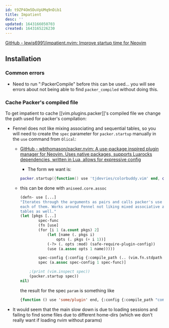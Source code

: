 ```yaml
---
id: t9ZP4Om5DuVpUMq9nDib1
title: Impatient
desc: ''
updated: 1643166050703
created: 1643165226230
---
```


[GitHub - lewis6991/impatient.nvim: Improve startup time for Neovim](https://github.com/lewis6991/impatient.nvim)


## Installation

### Common errors

- Need to run ":PackerCompile" before  this can be used... you will see errors about not being able to find `packer_compiled` without doing this.

### Cache Packer's compiled file

To get impatient to cache [[vim.plugins.packer]]'s compiled file we change the path used for packer's compilation:

- Fennel does not like mixing associating and sequential tables, so you will need to create the `spec` parameter for `packer.startup` manually in the `use` command from `Olical`:
  - [GitHub - wbthomason/packer.nvim: A use-package inspired plugin manager for Neovim. Uses native packages, supports Luarocks dependencies, written in Lua, allows for expressive config](https://github.com/wbthomason/packer.nvim#the-startup-function)
    - The form we want is:

    ```lua
    packer.startup({function() use 'tjdevries/colorbuddy.vim' end, config = { ... }})
    ```

  - this can be done with `aniseed.core.assoc`

    ```lisp
    (defn- use [...]
    "Iterates through the arguments as pairs and calls packer's use function for
    each of them. Works around Fennel not liking mixed associative and sequential
    tables as well."
    (let [pkgs [...]
            spec-func
            (fn [use]
            (for [i 1 (a.count pkgs) 2]
                (let [name (. pkgs i)
                    opts (. pkgs (+ i 1))]
                (-?> (. opts :mod) (safe-require-plugin-config))
                (use (a.assoc opts 1 name)))))

            spec-config {:config {:compile_path (.. (vim.fn.stdpath "config") "/lua/packer_compiled.lua")}}
            spec (a.assoc spec-config 1 spec-func)]

        ;(print (vim.inspect spec))
        (packer.startup spec))
    nil)
    ```

    the result for the spec `param` is something like

    ```lisp
    {function () use 'some/plugin' end, {:config {:compile_path "compile/path/"}}}
    ```


- It would seem that the main slow down is due to loading sessions and failing to find some files due to different home-dirs (which we don't really want if loading nvim without params)
